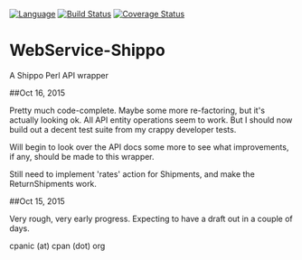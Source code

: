 [![Language](https://img.shields.io/badge/perl-v5.8%20--%20v5.22-blue.svg)](https://img.shields.io/badge/perl-v5.8%20--%20v5.22-blue.svg) [![Build Status](https://travis-ci.org/cpanic/WebService-Shippo.svg?branch=master)](https://travis-ci.org/cpanic/WebService-Shippo) [![Coverage Status](https://coveralls.io/repos/cpanic/WebService-Shippo/badge.svg?branch=master&service=github)](https://coveralls.io/github/cpanic/WebService-Shippo?branch=master)
# WebService-Shippo
A Shippo Perl API wrapper

##Oct 16, 2015

Pretty much code-complete. Maybe some more re-factoring, but it's actually
looking ok. All API entity operations seem to work. But I should now build
out a decent test suite from my crappy developer tests.

Will begin to look over the API docs some more to see what improvements, if
any, should be made to this wrapper.

Still need to implement 'rates' action for Shipments, and make the 
ReturnShipments work.

##Oct 15, 2015

Very rough, very early progress. Expecting to have a draft out in a couple of
days.

cpanic (at) cpan (dot) org
